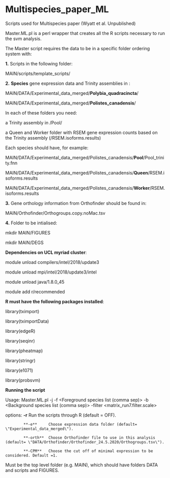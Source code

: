 # Multispecies_paper_ML

Scripts used for Multispecies paper (Wyatt et al. Unpublished)

Master.ML.pl is a perl wrapper that creates all the R scripts necessary to run the svm analysis. 

The Master script requires the data to be in a specific folder ordering system with:

**1.** Scripts in the following folder:

MAIN/scripts/template_scripts/

**2.** **Species** gene expression data and Trinity assemblies in :

MAIN/DATA/Experimental_data_merged/**Polybia_quadracincta**/

MAIN/DATA/Experimental_data_merged/**Polistes_canadensis**/

In each of these folders you need:

a Trinity assembly in /Pool/

a Queen and Worker folder with RSEM gene expression counts based on the Trinity assembly (/RSEM.isoforms.results)

Each species should have, for example: 

MAIN/DATA/Experimental_data_merged/Polistes_canadensis/**Pool**/Pool_trinity.fnn

MAIN/DATA/Experimental_data_merged/Polistes_canadensis/**Queen**/RSEM.isoforms.results

MAIN/DATA/Experimental_data_merged/Polistes_canadensis/**Worker**/RSEM.isoforms.results

**3.** Gene orthology information from Orthofinder should be found in:

MAIN/Orthofinder/Orthogroups.copy.noMac.tsv

**4.** Folder to be intialised:

mkdir MAIN/FIGURES

mkdir MAIN/DEGS


**Dependencies on UCL myriad cluster**:

module unload compilers/intel/2018/update3

module unload mpi/intel/2018/update3/intel

module unload java/1.8.0_45

module add r/recommended


**R must have the following packages installed**:

library(tximport)

library(tximportData)

library(edgeR)

library(seqinr)

library(pheatmap)

library(stringr)

library(e1071)

library(probsvm)



**Running the script**

Usage: Master.ML.pl -j <Version folder name> -f <Foreground species list (comma sep)>  -b <Background species list (comma sep)> -filter <matrix_run7.filter.scale>

options:    **-r**     Run the scripts through R (default = OFF).

            **-e**     Choose expression data folder (default= \"Experimental_data_merged\").

            **-orth**  Choose Orthofinder file to use in this analysis (default= \"DATA/Orthofinder/Orthofinder_24.5.2020/Orthogroups.tsv\"). 

            **-CPM**   Choose the cut off of minimal expression to be considered. Default =1.  

Must be the top level folder (e.g. MAIN), which should have folders DATA and scripts and FIGURES.
